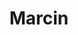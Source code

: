 ---
title: Marcin 
modal-id: people-6
description: Application Development Analyst
image: img/portfolio/marcin_cv.jpg
thumbnail: assets/img/portfolio/M_thumb.jpg
curriculum: true
cv-info: true
lodz: true
---